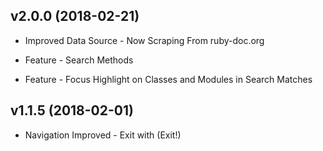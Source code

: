 v2.0.0 (2018-02-21)
------------------

* Improved Data Source - Now Scraping From ruby-doc.org

* Feature - Search Methods

* Feature - Focus Highlight on Classes and Modules in Search Matches

v1.1.5 (2018-02-01)
------------------

* Navigation Improved - Exit with (Exit!)

